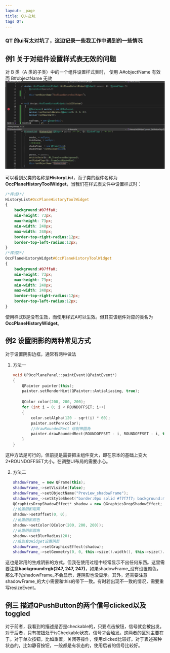 ```yaml
---
layout: _page
title: QU-之坑
tags QT:
---
```


### QT 的ui有太对坑了，这边记录一些我工作中遇到的一些情况

## 例1 关于对组件设置样式表无效的问题
对 B 类（A 类的子类）中的一个组件设置样式表时，
使用 A#objectName 有效而 B#objectName 无效
![案例图](./resource/Snipaste_2025-02-10_15-44-06.png)

可以看到父类的名称是**HistoryList**，而子类的组件名称为**OccPlaneHistoryToolWidget**，当我们在样式表文件中设置样式时：

```css
/*样式A*/
HistoryList#OccPlaneHistoryToolWidget
{
	background:#07ffa0;
	min-height: 73px;
	max-height: 73px;
	min-width: 240px;
	max-width: 240px;
	border-top-right-radius:12px;
	border-top-left-radius:12px;
}
/*样式B*/
OccPlaneHistoryWidget#OccPlaneHistoryToolWidget
{
	background:#07ffa0;
	min-height: 73px;
	max-height: 73px;
	min-width: 240px;
	max-width: 240px;
	border-top-right-radius:12px;
	border-top-left-radius:12px;
}
```
使用样式B是没有生效，而使用样式A可以生效。但其实该组件对应的类名为**OccPlaneHistoryWidget**。

## 例2 设置阴影的两种常见方式
对于设置阴影边框，通常有两种做法
1. 方法一
	```C++
	void UPOccPlanePanel::paintEvent(QPaintEvent*)
	{
		QPainter painter(this);
		painter.setRenderHint(QPainter::Antialiasing, true);

		QColor color(200, 200, 200);
		for (int i = 0; i < ROUNDOFFSET; i++)
		{
			color.setAlpha(120 - sqrt(i) * 60);
			painter.setPen(color);
			//drawRoundedRect 绘制带圆角
			painter.drawRoundedRect(ROUNDOFFSET - i, ROUNDOFFSET - i, this->width() - (ROUNDOFFSET - i) * 2, this->height() - (ROUNDOFFSET - i) * 2, 12, 12);
		}
	}
	```
这种方法是可行的，但前提是需要把主组件变大，即在原本的基础上变大2*ROUNDOFFSET大小。在调整UI布局的需要小心。

2. 方法二
	```C++
	shadowFrame_ = new QFrame(this);
	shadowFrame_->setVisible(false);
	shadowFrame_->setObjectName("Preview_shadowFrame");
	shadowFrame_->setStyleSheet("border:0px solid #f7f7f7; background:rgb(247, 247, 247);border-radius:12px; margin:4px;");//background:rgb(0, 247, 247);
	QGraphicsDropShadowEffect* shadow = new QGraphicsDropShadowEffect;
	//设置阴影距离
	shadow->setOffset(0, 0);
	//设置阴影颜色
	shadow->setColor(QColor(200, 200, 200));
	//设置阴影圆角
	shadow->setBlurRadius(20);
	//给嵌套QWidget设置阴影
	shadowFrame_->setGraphicsEffect(shadow);
	shadowFrame_->setGeometry(0, 0, this->size().width(), this->size().height());
	```
这也是常用的生成阴影的方式。但我在使用过程中经常显示不出任何东西。这里需要注意**background:rgb(247, 247, 247)**，如果shadowFrame_没有设置颜色，那么不光shadowFrame_不会显示，连阴影也没显示。其外，还需要注意shadowFrame_的大小需要和this的带下一致。有时若出现不一致的情况，需要重写resizeEvent。

## 例三 描述QPushButton的两个信号clicked以及toggled

对于前者，我看到的描述是否是checkable的，只要点击按钮，信号就会被出发。对于后者，只有按钮处于isCheckable状态，信号才会触发。这两者的区别主要在于。对于单次按钮，比如重置，关闭等操作，使用clicked比较好。对于表述某种状态的，比如静音按钮，一般都是有状态的，使用后者的信号比较好。




